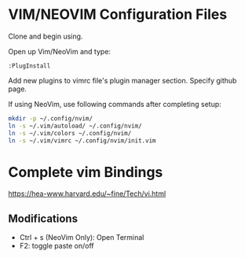 # VIM/NEOVIM Configuration Files

Clone and begin using.

Open up Vim/NeoVim and type:
```
:PlugInstall
```
Add new plugins to vimrc file's plugin manager section. Specify github page.

If using NeoVim, use following commands after completing setup:
```bash
mkdir -p ~/.config/nvim/
ln -s ~/.vim/autoload/ ~/.config/nvim/
ln -s ~/.vim/colors ~/.config/nvim/
ln -s ~/.vim/vimrc ~/.config/nvim/init.vim
```
# Complete vim Bindings
https://hea-www.harvard.edu/~fine/Tech/vi.html
## Modifications
* Ctrl + s (NeoVim Only): Open Terminal
* F2: toggle paste on/off
